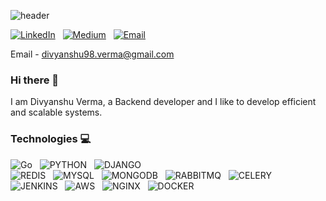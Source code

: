 ![header](https://capsule-render.vercel.app/api?type=Venom&color=auto&height=300&section=header&text=Hey!%20I%20am%20Divyanshu%20Verma&fontSize=50&animation=fadeIn)

[![LinkedIn](https://img.shields.io/badge/LinkedIn-0077B5?style=for-the-badge&logo=linkedin&logoColor=white)](https://www.linkedin.com/in/divyanshuverma98/) &nbsp; [![Medium](https://img.shields.io/badge/Medium-12100E?style=for-the-badge&logo=medium&logoColor=white)](https://divyanshuverma98.medium.com/) &nbsp; [![Email](https://img.shields.io/badge/Gmail-D14836?style=for-the-badge&logo=gmail&logoColor=white)](mailto:divyanshu98.verma@gmail.com) &nbsp;

Email - divyanshu98.verma@gmail.com
### Hi there 👋
I am Divyanshu Verma, a Backend developer and I like to develop efficient and scalable systems.

### Technologies 💻
![Go](https://img.shields.io/badge/go-%2300ADD8.svg?style=for-the-badge&logo=go&logoColor=white) &nbsp;
![PYTHON](https://img.shields.io/badge/Python-FFD43B?style=for-the-badge&logo=python&logoColor=blue) &nbsp;
![DJANGO](https://img.shields.io/badge/Django-092E20?style=for-the-badge&logo=django&logoColor=green) &nbsp;
<br>
![REDIS](https://img.shields.io/badge/redis-%23DD0031.svg?&style=for-the-badge&logo=redis&logoColor=white) &nbsp;
![MYSQL](https://img.shields.io/badge/MySQL-005C84?style=for-the-badge&logo=mysql&logoColor=white) &nbsp;
![MONGODB](https://img.shields.io/badge/MongoDB-4EA94B?style=for-the-badge&logo=mongodb&logoColor=white) &nbsp;
![RABBITMQ](https://img.shields.io/badge/rabbitmq-%23FF6600.svg?&style=for-the-badge&logo=rabbitmq&logoColor=white) &nbsp;
![CELERY](https://img.shields.io/badge/Celery-37814A.svg?style=for-the-badge&logo=Celery&logoColor=white) &nbsp;
<br>
![JENKINS](https://img.shields.io/badge/Jenkins-D24939?style=for-the-badge&logo=Jenkins&logoColor=white) &nbsp;
![AWS](https://img.shields.io/badge/Amazon_AWS-FF9900?style=for-the-badge&logo=amazonaws&logoColor=white) &nbsp;
![NGINX](https://img.shields.io/badge/Nginx-009639?style=for-the-badge&logo=nginx&logoColor=white) &nbsp;
![DOCKER](https://img.shields.io/badge/Docker-2CA5E0?style=for-the-badge&logo=docker&logoColor=white) &nbsp;

